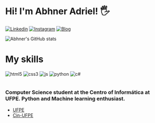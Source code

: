 # Hi! I'm Abhner Adriel! 🖐️

[![Linkedin](https://img.shields.io/badge/LinkedIn-0077B5?style=for-the-badge&logo=linkedin&logoColor=white)](https://www.linkedin.com/in/abhner-adriel-267096220/)
[![Instagram](https://img.shields.io/badge/Instagram-E4405F?style=for-the-badge&logo=instagram&logoColor=white)](https://www.instagram.com/abhner_himself/)
[![Blog](https://img.shields.io/website-up-down-green-red/http/monip.org.svg)](https://www.cin.ufpe.br/~aacs2/)

![Abhner's GitHub stats](https://github-readme-stats.vercel.app/api?username=AbhnerAdriel&show_icons=true&theme=dracula)

# My skills
<div>
    <img align="center" alt="html5" src="https://img.shields.io/badge/HTML5-E34F26?style=for-the-badge&logo=html5&logoColor=white" />
    <img align="center" alt="css3" src="https://img.shields.io/badge/CSS3-1572B6?style=for-the-badge&logo=css3&logoColor=white" />
    <img align="center" alt="js" src="https://img.shields.io/badge/JavaScript-F7DF1E?style=for-the-badge&logo=javascript&logoColor=black" />
    <img align="center" alt="python" src="https://img.shields.io/badge/Python-14354C?style=for-the-badge&logo=python&logoColor=white" />
    <img align="center" alt="c#" src="https://img.shields.io/badge/C%23-239120?style=for-the-badge&logo=c-sharp&logoColor=white" />

</div>

<br/>

### Computer Science student at the Centro of Informática at UFPE. Python and Machine learning enthusiast.
- [UFPE](https://www.ufpe.br/ciencia-da-computacao-bacharelado-cin) <br/>
- [Cin-UFPE](https://portal.cin.ufpe.br/) <br/>
